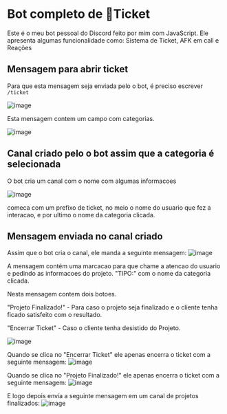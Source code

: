 # Bot completo de 🎫Ticket
Este é o meu bot pessoal do Discord feito por mim com JavaScript. Ele apresenta algumas funcionalidade como: Sistema de Ticket, AFK em call e Reações

## Mensagem para abrir ticket
Para que esta mensagem seja enviada pelo o bot, é preciso escrever `/ticket`

![image](https://github.com/DanielAlexssander/Ticket-bot-Discord/assets/130486556/5e5c4a4b-b00f-4325-a7fc-ee1a083a9123)

Esta mensagem contem um campo com categorias.

![image](https://github.com/DanielAlexssander/Ticket-bot-Discord/assets/130486556/0385b12b-b60c-4665-990d-126e1febb59b)


## Canal criado pelo o bot assim que a categoria é selecionada
O bot cria um canal com o nome com algumas informacoes

![image](https://github.com/DanielAlexssander/Ticket-bot-Discord/assets/130486556/00d567e2-f153-4288-b6fd-7d926b89199b)

comeca com um prefixo de ticket, no meio o nome do usuario que fez a interacao, e por ultimo o nome da categoria clicada.

## Mensagem enviada no canal criado
Assim que o bot cria o canal, ele manda a seguinte mensagem:
![image](https://github.com/DanielAlexssander/Ticket-bot-Discord/assets/130486556/c8f622ac-31a3-4bab-a205-3e2431d40b9f)

A mensagem contém uma marcacao para que chame a atencao do usuario e pedindo as informacoes do projeto.
"TIPO:" com o nome da categoria clicada.

Nesta mensagem contem dois botoes.

"Projeto Finalizado!" - Para caso o projeto seja finalizado e o cliente tenha ficado satisfeito com o resultado.

"Encerrar Ticket" - Caso o cliente tenha desistido do Projeto.

![image](https://github.com/DanielAlexssander/Ticket-bot-Discord/assets/130486556/8e727ea2-ae0f-4839-9ef0-f0dc18aba51d)

Quando se clica no "Encerrar Ticket" ele apenas encerra o ticket com a seguinte mensagem:
![image](https://github.com/DanielAlexssander/Ticket-bot-Discord/assets/130486556/bf4321e5-da3a-4587-8e00-5fca7ea1fa60)


Quando se clica no "Projeto Finalizado!" ele apenas encerra o ticket com a seguinte mensagem:
![image](https://github.com/DanielAlexssander/Ticket-bot-Discord/assets/130486556/f4a2deda-df39-4aa3-b61b-13e77eb6d90f)

E logo depois envia a seguinte mensagem em um canal de projetos finalizados:
![image](https://github.com/DanielAlexssander/Ticket-bot-Discord/assets/130486556/fe61af18-2420-4388-b597-c0955286ff60)

